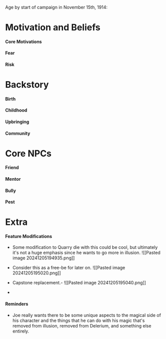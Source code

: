 Age by start of campaign in November 15th, 1914: 

# Motivation and Beliefs
#### Core Motivations

#### Fear

#### Risk




# Backstory
#### Birth

#### Childhood

#### Upbringing

#### Community

# Core NPCs
#### Friend

#### Mentor

#### Bully

#### Pest

# Extra

#### Feature Modifications
- Some modification to Quarry die with this could be cool, but ultimately it's not a huge emphasis since he wants to go more in illusion.
![[Pasted image 20241205194935.png]]

- Consider this as a free-be for later on.
![[Pasted image 20241205195020.png]]

- Capstone replacement.- ![[Pasted image 20241205195040.png]]

- 
#### Reminders
- Joe really wants there to be some unique aspects to the magical side of his character and the things that he can do with his magic that's removed from illusion, removed from Delerium, and something else entirely.